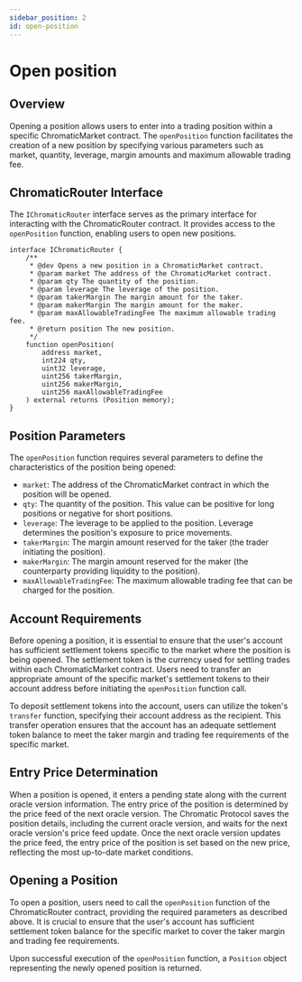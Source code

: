 ```yaml
---
sidebar_position: 2
id: open-position
---
```


# Open position

## Overview

Opening a position allows users to enter into a trading position within a specific ChromaticMarket contract. The `openPosition` function facilitates the creation of a new position by specifying various parameters such as market, quantity, leverage, margin amounts and maximum allowable trading fee.

## ChromaticRouter Interface

The `IChromaticRouter` interface serves as the primary interface for interacting with the ChromaticRouter contract. It provides access to the `openPosition` function, enabling users to open new positions.

```solidity
interface IChromaticRouter {
    /**
     * @dev Opens a new position in a ChromaticMarket contract.
     * @param market The address of the ChromaticMarket contract.
     * @param qty The quantity of the position.
     * @param leverage The leverage of the position.
     * @param takerMargin The margin amount for the taker.
     * @param makerMargin The margin amount for the maker.
     * @param maxAllowableTradingFee The maximum allowable trading fee.
     * @return position The new position.
     */
    function openPosition(
        address market,
        int224 qty,
        uint32 leverage,
        uint256 takerMargin,
        uint256 makerMargin,
        uint256 maxAllowableTradingFee
    ) external returns (Position memory);
}
```

## Position Parameters

The `openPosition` function requires several parameters to define the characteristics of the position being opened:

- `market`: The address of the ChromaticMarket contract in which the position will be opened.
- `qty`: The quantity of the position. This value can be positive for long positions or negative for short positions.
- `leverage`: The leverage to be applied to the position. Leverage determines the position's exposure to price movements.
- `takerMargin`: The margin amount reserved for the taker (the trader initiating the position).
- `makerMargin`: The margin amount reserved for the maker (the counterparty providing liquidity to the position).
- `maxAllowableTradingFee`: The maximum allowable trading fee that can be charged for the position.

## Account Requirements

Before opening a position, it is essential to ensure that the user's account has sufficient settlement tokens specific to the market where the position is being opened. The settlement token is the currency used for settling trades within each ChromaticMarket contract. Users need to transfer an appropriate amount of the specific market's settlement tokens to their account address before initiating the `openPosition` function call.

To deposit settlement tokens into the account, users can utilize the token's `transfer` function, specifying their account address as the recipient. This transfer operation ensures that the account has an adequate settlement token balance to meet the taker margin and trading fee requirements of the specific market.

## Entry Price Determination

When a position is opened, it enters a pending state along with the current oracle version information. The entry price of the position is determined by the price feed of the next oracle version. The Chromatic Protocol saves the position details, including the current oracle version, and waits for the next oracle version's price feed update. Once the next oracle version updates the price feed, the entry price of the position is set based on the new price, reflecting the most up-to-date market conditions.

## Opening a Position

To open a position, users need to call the `openPosition` function of the ChromaticRouter contract, providing the required parameters as described above. It is crucial to ensure that the user's account has sufficient settlement token balance for the specific market to cover the taker margin and trading fee requirements.

Upon successful execution of the `openPosition` function, a `Position` object representing the newly opened position is returned.
